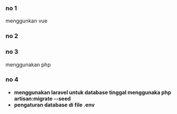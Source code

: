 ### no 1
menggunkan vue
### no 2

### no 3
menggunakan php
### no 4
- **menggunakan laravel untuk database tinggal menggunaka php artisan:migrate --seed**
- **pengaturan database di file .env**

